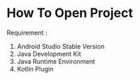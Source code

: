 # How To Open Project

Requirement :
1. Android Studio Stable Version
2. Java Development Kit
3. Java Runtime Environment
4. Kotlin Plugin
